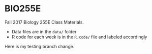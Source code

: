 # BIO255E

Fall 2017 Biology 255E Class Materials. 

* Data files are in the `data/` folder 
* R code for each week is in the `R.code/` file and labeled accordingly 

Here is my testing branch change.